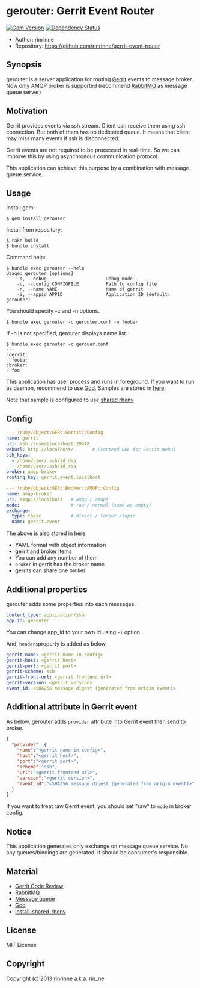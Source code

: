 gerouter: Gerrit Event Router
===========================

[![Gem Version](https://badge.fury.io/rb/gerouter.png)](http://badge.fury.io/rb/gerouter)
[![Dependency Status](https://gemnasium.com/rinrinne/gerrit-event-router.png)](https://gemnasium.com/rinrinne/gerrit-event-router)

* Author: rinrinne
* Repository: https://github.com/rinrinne/gerrit-event-router

Synopsis
---------------------------

gerouter is a server application for routing [Gerrit][gerrit] events to message broker.
Now only AMQP broker is supported (recommend [RabbitMQ][rabbitmq] as message queue server)

Motivation
---------------------------

Gerrit provides events via ssh stream. Client can receive them using ssh connection. But both of them has no dedicated queue. It means that client may miss many events if ssh is disconnected.

Gerrit events are not required to be processed in real-time. So we can improve this by using asynchronous communication protocol.

This application can achieve this purpose by a combination with message queue service.


Usage
--------------------------

Install gem:

```console
$ gem install gerouter
```

Install from repository:

```console
$ rake build
$ bundle install
```

Command help:

```console
$ bundle exec gerouter --help
Usage: gerouter [options]
    -d, --debug                      Debug mode
    -c, --config CONFIGFILE          Path to config file
    -n, --name NAME                  Name of gerrit
    -i, --appid APPID                Application ID (default: gerouter)
```

You should specify -c and -n options.

```console
$ bundle exec gerouter -c gerouter.conf -n foobar
```

If -n is not specified, gerouter displays name list.

```console
$ bundle exec gerouter -c gerouer.conf
---
:gerrit:
- foobar
:broker:
- foo
```

This application has user process and runs in foreground. If you want to run as daemon, recommend to use [God][god]. Samples are stored in [here][samples].

Note that sample is configured to use [shared rbenv][sharedrbenv]

Config
---------------------------

```yaml
--- !ruby/object:GER::Gerrit::Config
name: gerrit
uri: ssh://user@localhost:29418
weburl: http://localhost/       # Frontend URL for Gerrit WebUI
ssh_keys: 
  - /home/user/.ssh/id_dsa
  - /home/user/.ssh/id_rsa
broker: amqp-broker
routing_key: gerrit.event.localhost

--- !ruby/object:GER::Broker::AMQP::Config
name: amqp-broker
uri: amqp://localhost   # amqp / amqps
mode:                   # raw / normal (same as empty)
exchange:
  type: topic           # direct / fanout /topic
  name: gerrit.event
```

The above is also stored in [here][samples].

* YAML format with object information
* gerrit and broker items
* You can add any number of them
* `broker` in gerrit has the broker name
* gerrits can share one broker 

Additional properties
---------------------------

gerouter adds some properties into each messages.

```yaml
content_type: application/json
app_id: gerouter
```

You can change app_id to your own id using `-i` option.

And, `headers`property is added as below.

```yaml
gerrit-name: <gerrit name in config>
gerrit-host: <gerrit host>
gerrit-port: <gerrit port>
gerrit-scheme: ssh
gerrit-front-url: <gerrit frontend url>
gerrit-version: <gerrit version>
event_id: <SHA256 message digest (generated from origin event)>
```

Additional attribute in Gerrit event
---------------------------

As below, gerouter adds `provider` attribute into Gerrit event then send to broker.

```json
{
  "provider": {
    "name":"<gerrit name in config>",
    "host":"<gerrit host>",
    "port":"<gerrit port>",
    "scheme":"ssh",
    "url":"<gerrit frontend url>",
    "version":"<gerrit version>",
    "event_id":"<SHA256 message digest (generated from origin event)>"
  }
}
```

If you want to treat raw Gerrit event, you should set "raw" to `mode` in broker config.

Notice
---------------------------

This application generates only exchange on message queue service. No any queues/bindings are generated. It should be consumer's responsible.

Material
--------------------------

* [Gerrit Code Review][gerrit]
* [RabbitMQ][rabbitmq]
* [Message queue][messagequeue]
* [God][god]
* [install-shared-rbenv][sharedrbenv]

[gerrit]: https://code.google.com/p/gerrit/ "Gerrit Code Review"
[rabbitmq]: http://www.rabbitmq.com/ "RabbitMQ"
[god]: http://godrb.com/ "God"
[samples]: https://github.com/rinrinne/gerrit-event-router/tree/master/samples "samples"
[sharedrbenv]: https://github.com/rinrinne/install-shared-rbenv "Install shared rbenv"
[messagequeue]: http://en.wikipedia.org/wiki/Message_queue "Wikipedia: Message queue"

License
---------------------------

MIT License

Copyright
---------------------------

Copyright (c) 2013 rinrinne a.k.a. rin_ne
